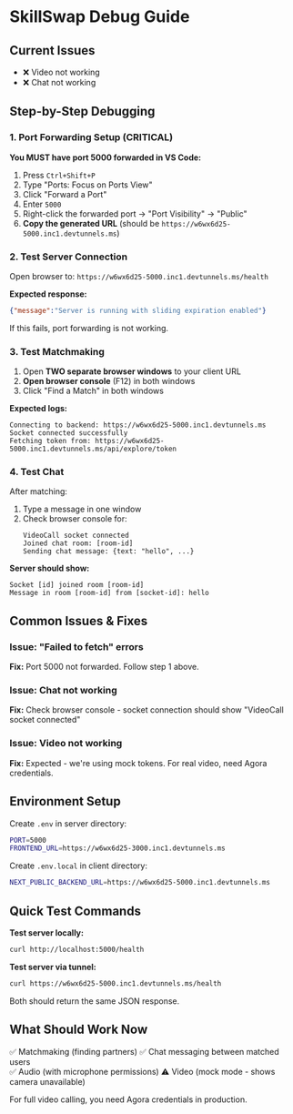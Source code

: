 # SkillSwap Debug Guide

## Current Issues
- ❌ Video not working
- ❌ Chat not working 

## Step-by-Step Debugging

### 1. Port Forwarding Setup (CRITICAL)

**You MUST have port 5000 forwarded in VS Code:**

1. Press `Ctrl+Shift+P`
2. Type "Ports: Focus on Ports View"  
3. Click "Forward a Port"
4. Enter `5000`
5. Right-click the forwarded port → "Port Visibility" → "Public"
6. **Copy the generated URL** (should be `https://w6wx6d25-5000.inc1.devtunnels.ms`)

### 2. Test Server Connection

Open browser to: `https://w6wx6d25-5000.inc1.devtunnels.ms/health`

**Expected response:**
```json
{"message":"Server is running with sliding expiration enabled"}
```

If this fails, port forwarding is not working.

### 3. Test Matchmaking

1. Open **TWO separate browser windows** to your client URL
2. **Open browser console** (F12) in both windows
3. Click "Find a Match" in both windows

**Expected logs:**
```
Connecting to backend: https://w6wx6d25-5000.inc1.devtunnels.ms
Socket connected successfully
Fetching token from: https://w6wx6d25-5000.inc1.devtunnels.ms/api/explore/token
```

### 4. Test Chat

After matching:
1. Type a message in one window
2. Check browser console for:
   ```
   VideoCall socket connected
   Joined chat room: [room-id]
   Sending chat message: {text: "hello", ...}
   ```

**Server should show:**
```
Socket [id] joined room [room-id]
Message in room [room-id] from [socket-id]: hello
```

## Common Issues & Fixes

### Issue: "Failed to fetch" errors
**Fix:** Port 5000 not forwarded. Follow step 1 above.

### Issue: Chat not working
**Fix:** Check browser console - socket connection should show "VideoCall socket connected"

### Issue: Video not working
**Fix:** Expected - we're using mock tokens. For real video, need Agora credentials.

## Environment Setup

Create `.env` in server directory:
```bash
PORT=5000
FRONTEND_URL=https://w6wx6d25-3000.inc1.devtunnels.ms
```

Create `.env.local` in client directory:
```bash
NEXT_PUBLIC_BACKEND_URL=https://w6wx6d25-5000.inc1.devtunnels.ms
```

## Quick Test Commands

**Test server locally:**
```bash
curl http://localhost:5000/health
```

**Test server via tunnel:**
```bash
curl https://w6wx6d25-5000.inc1.devtunnels.ms/health
```

Both should return the same JSON response.

## What Should Work Now

✅ Matchmaking (finding partners)
✅ Chat messaging between matched users  
✅ Audio (with microphone permissions)
⚠️ Video (mock mode - shows camera unavailable)

For full video calling, you need Agora credentials in production.
